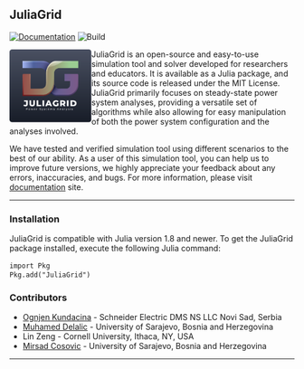 ## JuliaGrid

[![Documentation][documentation-badge]][documentation] ![Build][build-badge]

<a href="https://mcosovic.github.io/JuliaGrid.jl/stable/"><img align="left" width="145" src="/docs/src/assets/logo2.svg" /></a>

JuliaGrid is an open-source and easy-to-use simulation tool and solver developed for researchers and educators. It is available as a Julia package, and its source code is released under the MIT License. JuliaGrid primarily focuses on steady-state power system analyses, providing a versatile set of algorithms while also allowing for easy manipulation of both the power system configuration and the analyses involved.

We have tested and verified simulation tool using different scenarios to the best of our ability. As a user of this simulation tool, you can help us to improve future versions, we highly appreciate your feedback about any errors, inaccuracies, and bugs. For more information, please visit [documentation][documentation] site.

---

### Installation
JuliaGrid is compatible with Julia version 1.8 and newer. To get the JuliaGrid package installed, execute the following Julia command:
```
import Pkg
Pkg.add("JuliaGrid")
```

### Contributors
 - [Ognjen Kundacina][ognjen] - Schneider Electric DMS NS LLC Novi Sad, Serbia
 - [Muhamed Delalic][muhamed] - University of Sarajevo, Bosnia and Herzegovina
 - Lin Zeng - Cornell University, Ithaca, NY, USA
 - [Mirsad Cosovic][mirsad] - University of Sarajevo, Bosnia and Herzegovina
---


[documentation-badge]: https://github.com/mcosovic/JuliaGrid.jl/workflows/Documentation/badge.svg
[build-badge]: https://github.com/mcosovic/JuliaGrid.jl/workflows/Build/badge.svg
[documentation]: https://mcosovic.github.io/JuliaGrid.jl/stable/
[mirsad]: https://www.linkedin.com/in/mirsad-cosovic-5a4972a9/
[ognjen]: https://www.linkedin.com/in/ognjen-kundacina-machine-learning-guy/
[muhamed]: https://www.linkedin.com/in/muhameddelalic/

